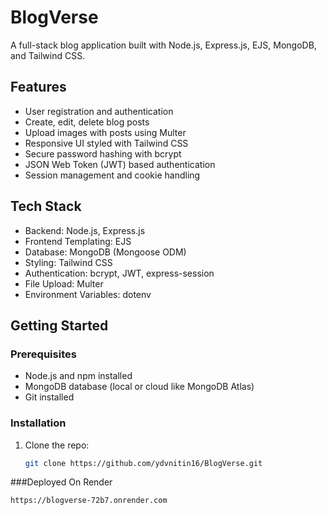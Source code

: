 # BlogVerse

A full-stack blog application built with Node.js, Express.js, EJS, MongoDB, and Tailwind CSS.

## Features

- User registration and authentication
- Create, edit, delete blog posts
- Upload images with posts using Multer
- Responsive UI styled with Tailwind CSS
- Secure password hashing with bcrypt
- JSON Web Token (JWT) based authentication
- Session management and cookie handling

## Tech Stack

- Backend: Node.js, Express.js
- Frontend Templating: EJS
- Database: MongoDB (Mongoose ODM)
- Styling: Tailwind CSS
- Authentication: bcrypt, JWT, express-session
- File Upload: Multer
- Environment Variables: dotenv

## Getting Started

### Prerequisites

- Node.js and npm installed
- MongoDB database (local or cloud like MongoDB Atlas)
- Git installed

### Installation

1. Clone the repo:
   ```bash
   git clone https://github.com/ydvnitin16/BlogVerse.git

###Deployed On Render
```bash
https://blogverse-72b7.onrender.com
